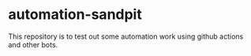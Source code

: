 # automation-sandpit
This repository is to test out some automation work using github actions and other bots. 
